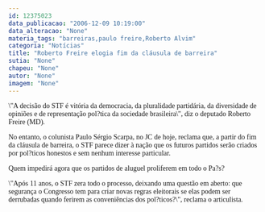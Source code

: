 ```yaml
---
id: 12375023
data_publicacao: "2006-12-09 10:19:00"
data_alteracao: "None"
materia_tags: "barreiras,paulo freire,Roberto Alvim"
categoria: "Notícias"
title: "Roberto Freire elogia fim da cláusula de barreira"
sutia: "None"
chapeu: "None"
autor: "None"
imagem: "None"
---
```

<p><P><FONT face=Verdana>\"A decisão do STF é vitória da democracia, da pluralidade partidária, da diversidade de opiniões e de representação pol?tica da sociedade brasileira\", diz o deputado Roberto Freire (MD).</FONT></P></p>
<p><P><FONT face=Verdana>No entanto, o colunista Paulo Sérgio Scarpa, no JC de hoje, reclama que, a partir do fim da cláusula de barreira, o STF parece dizer à nação que os futuros partidos serão criados por pol?ticos honestos e sem nenhum interesse particular. </FONT></P></p>
<p><P><FONT face=Verdana>Quem impedirá agora que os partidos de aluguel proliferem em todo o Pa?s?</FONT></P></p>
<p><P><FONT face=Verdana>\"Após 11 anos, o STF zera todo o processo, deixando uma questão em aberto: que segurança o Congresso tem para criar novas regras eleitorais se elas podem ser derrubadas quando ferirem as conveniências dos pol?ticos?\", reclama o articulista.</FONT></P> </p>
